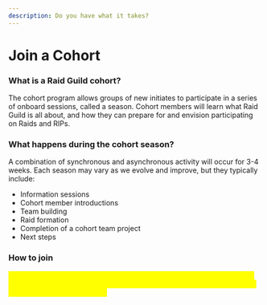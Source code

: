 ```yaml
---
description: Do you have what it takes?
---
```


# Join a Cohort

### What is a Raid Guild cohort?

The cohort program allows groups of new initiates to participate in a series of onboard sessions, called a season.  Cohort members will learn what Raid Guild is all about, and how they can prepare for and envision participating on Raids and RIPs.

### What happens during the cohort season?

A combination of synchronous and asynchronous activity will occur for 3-4 weeks.  Each season may vary as we evolve and improve, but they typically include:

* Information sessions
* Cohort member introductions&#x20;
* Team building
* Raid formation
* Completion of a cohort team project
* Next steps



### How to join

<mark style="color:yellow;">{I'm curious if we should mention application process first, and joining the discord channel and speaking with the tavern keeper.  And from there, they may be encouraged to Stake}</mark>
